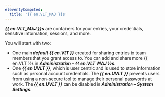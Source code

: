 ```yaml
---
eleventyComputed:
  title: '{{ en.VLT_MAJ }}s'
---
```

***{{ en.VLT_MAJ }}s*** are containers for your entries, your credentials, sensitive information, sessions, and more.  

You will start with two:  

* One main ***default {{ en.VLT }}*** created for sharing entries to team members that you grant access to. You can add and share more {{ en.VLT }}s in ***Administration – {{ en.VLT_MAJ }}s***.  
* One ***{{ en.UVLT }}***, which is user centric and is used to store information such as personal account credentials. The ***{{ en.UVLT }}*** prevents users from using a non-secure tool to manage their personal passwords at work. The ***{{ en.UVLT }}*** can be disabled in ***Administration – System Settings***.
